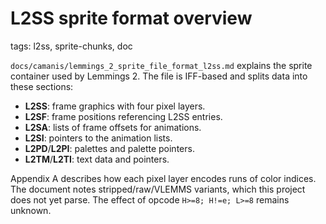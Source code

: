 # L2SS sprite format overview

tags: l2ss, sprite-chunks, doc

`docs/camanis/lemmings_2_sprite_file_format_l2ss.md` explains the sprite container used by Lemmings 2. The file is IFF-based and splits data into these sections:
- **L2SS**: frame graphics with four pixel layers.
- **L2SF**: frame positions referencing L2SS entries.
- **L2SA**: lists of frame offsets for animations.
- **L2SI**: pointers to the animation lists.
- **L2PD**/**L2PI**: palettes and palette pointers.
- **L2TM**/**L2TI**: text data and pointers.

Appendix A describes how each pixel layer encodes runs of color indices. The document notes stripped/raw/VLEMMS variants, which this project does not yet parse. The effect of opcode `H>=8; H!=e; L>=8` remains unknown.

